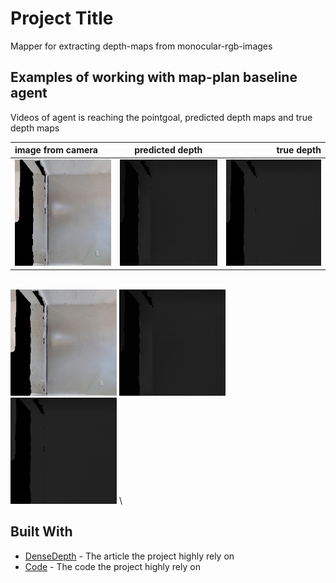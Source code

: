 # Project Title

Mapper for extracting depth-maps from monocular-rgb-images

## Examples of working with map-plan baseline agent

Videos of agent is reaching the pointgoal, predicted depth maps and true depth maps

| image from camera | predicted depth | true depth |
| :---         |     :---:      |          ---: |
| <img src="./media/0000.gif" height=170>   | <img src="./media/0000_d.gif" height=170>     | <img src="./media/0000_td.gif" height=170>   |


\
<img src="./media/0000.gif" height=170> <img src="./media/0000_d.gif" height=170> <img src="./media/0000_td.gif" height=170> \



## Built With

* [DenseDepth](https://arxiv.org/abs/1812.11941) - The article the project highly rely on
* [Code](https://github.com/ialhashim/DenseDepth) - The code the project highly rely on
